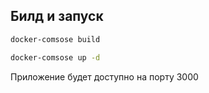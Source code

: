 ## Билд и запуск

```bash
docker-comsose build

docker-comsose up -d
```

Приложение будет доступно на порту 3000